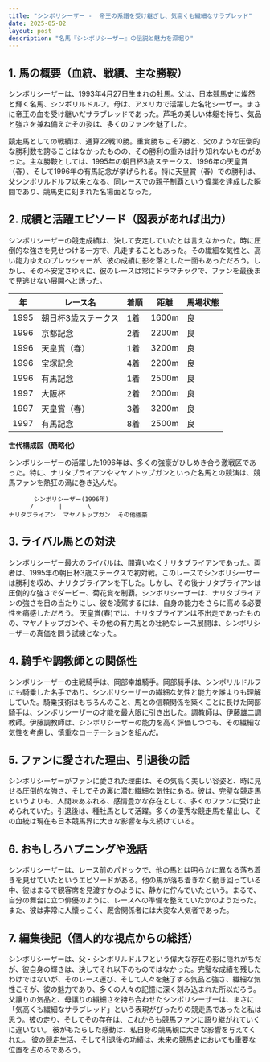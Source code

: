 ```yaml
---
title: "シンボリシーザー -  帝王の系譜を受け継ぎし、気高くも繊細なサラブレッド"
date: 2025-05-02
layout: post
description: "名馬『シンボリシーザー』の伝説と魅力を深堀り"
---
```


## 1. 馬の概要（血統、戦績、主な勝鞍）

シンボリシーザーは、1993年4月27日生まれの牡馬。父は、日本競馬史に燦然と輝く名馬、シンボリルドルフ。母は、アメリカで活躍した名牝シーザー。まさに帝王の血を受け継いだサラブレッドであった。芦毛の美しい体躯を持ち、気品と強さを兼ね備えたその姿は、多くのファンを魅了した。

競走馬としての戦績は、通算22戦10勝。重賞勝ちこそ7勝と、父のような圧倒的な勝利数を誇ることはなかったものの、その勝利の重みは計り知れないものがあった。主な勝鞍としては、1995年の朝日杯3歳ステークス、1996年の天皇賞（春）、そして1996年の有馬記念が挙げられる。特に天皇賞（春）での勝利は、父シンボリルドルフ以来となる、同レースでの親子制覇という偉業を達成した瞬間であり、競馬史に刻まれた名場面となった。


## 2. 成績と活躍エピソード（図表があれば出力）

シンボリシーザーの競走成績は、決して安定していたとは言えなかった。時に圧倒的な強さを見せつける一方で、凡走することもあった。その繊細な気性と、高い能力ゆえのプレッシャーが、彼の成績に影を落とした一面もあっただろう。しかし、その不安定さゆえに、彼のレースは常にドラマチックで、ファンを最後まで見逃せない展開へと誘った。

| 年 | レース名 | 着順 | 距離 | 馬場状態 |
|---|---|---|---|---|
| 1995 | 朝日杯3歳ステークス | 1着 | 1600m | 良 |
| 1996 | 京都記念 | 2着 | 2200m | 良 |
| 1996 | 天皇賞（春） | 1着 | 3200m | 良 |
| 1996 | 宝塚記念 | 4着 | 2200m | 良 |
| 1996 | 有馬記念 | 1着 | 2500m | 良 |
| 1997 | 大阪杯 | 2着 | 2000m | 良 |
| 1997 | 天皇賞（春） | 3着 | 3200m | 良 |
| 1997 | 有馬記念 | 8着 | 2500m | 良 |


**世代構成図（簡略化）**

シンボリシーザーの活躍した1996年は、多くの強豪がひしめき合う激戦区であった。特に、ナリタブライアンやマヤノトップガンといった名馬との競演は、競馬ファンを熱狂の渦に巻き込んだ。

```
       シンボリシーザー(1996年)
      /       |       \
ナリタブライアン  マヤノトップガン  その他強豪
```


## 3. ライバル馬との対決

シンボリシーザー最大のライバルは、間違いなくナリタブライアンであった。両者は、1995年の朝日杯3歳ステークスで初対戦。このレースでシンボリシーザーは勝利を収め、ナリタブライアンを下した。しかし、その後ナリタブライアンは圧倒的な強さでダービー、菊花賞を制覇。シンボリシーザーは、ナリタブライアンの強さを目の当たりにし、彼を凌駕するには、自身の能力をさらに高める必要性を痛感しただろう。  天皇賞(春)では、ナリタブライアンは不出走であったものの、マヤノトップガンや、その他の有力馬との壮絶なレース展開は、シンボリシーザーの真価を問う試練となった。


## 4. 騎手や調教師との関係性

シンボリシーザーの主戦騎手は、岡部幸雄騎手。岡部騎手は、シンボリルドルフにも騎乗した名手であり、シンボリシーザーの繊細な気性と能力を誰よりも理解していた。騎乗技術はもちろんのこと、馬との信頼関係を築くことに長けた岡部騎手は、シンボリシーザーの才能を最大限に引き出した。調教師は、伊藤雄二調教師。伊藤調教師は、シンボリシーザーの能力を高く評価しつつも、その繊細な気性を考慮し、慎重なローテーションを組んだ。


## 5. ファンに愛された理由、引退後の話

シンボリシーザーがファンに愛された理由は、その気高く美しい容姿と、時に見せる圧倒的な強さ、そしてその裏に潜む繊細な気性にある。彼は、完璧な競走馬というよりも、人間味あふれる、感情豊かな存在として、多くのファンに受け止められていた。引退後は、種牡馬として活躍。多くの優秀な競走馬を輩出し、その血統は現在も日本競馬界に大きな影響を与え続けている。


## 6. おもしろハプニングや逸話

シンボリシーザーは、レース前のパドックで、他の馬とは明らかに異なる落ち着きを見せていたというエピソードがある。他の馬が落ち着きなく動き回っている中、彼はまるで観客席を見渡すかのように、静かに佇んでいたという。まるで、自分の舞台に立つ俳優のように、レースへの準備を整えていたかのようだった。また、彼は非常に人懐っこく、厩舎関係者には大変な人気者であった。


## 7. 編集後記（個人的な視点からの総括）

シンボリシーザーは、父・シンボリルドルフという偉大な存在の影に隠れがちだが、彼自身の輝きは、決してそれ以下のものではなかった。完璧な成績を残したわけではないが、そのレース運び、そして人々を魅了する気品と強さ、繊細な気性こそが、彼の魅力であり、多くの人々の記憶に深く刻み込まれた所以だろう。  父譲りの気品と、母譲りの繊細さを持ち合わせたシンボリシーザーは、まさに「気高くも繊細なサラブレッド」という表現がぴったりの競走馬であったと私は思う。彼の走り、そしてその存在は、これからも競馬ファンに語り継がれていくに違いない。  彼がもたらした感動は、私自身の競馬観に大きな影響を与えてくれた。  彼の競走生活、そして引退後の功績は、未来の競馬史においても重要な位置を占めるであろう。
